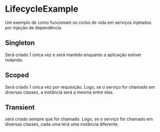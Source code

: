 # LifecycleExample
Um exemplo de como funcionam os ciclos de vida em serviços injetados por injeção de dependência

## Singleton
Será criado 1 única vez e será mantido enquanto a aplicação estiver rodando.

## Scoped
Será criado 1 única vez por requisição. Logo, se o serviço for chamado em diversas classes, a instância será a mesma entre elas.

## Transient
será criado sempre que for chamado. Logo, se o serviço for chamado em diversas classes, cada uma terá uma instância diferente.
